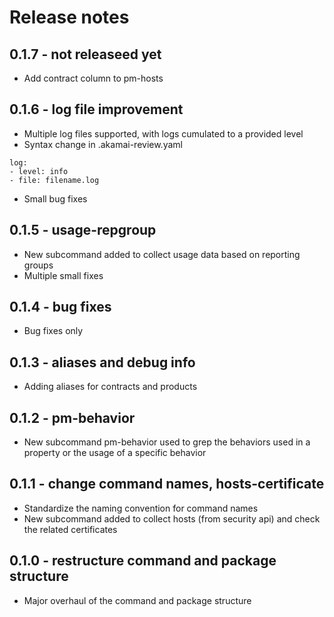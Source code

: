 # Release notes

## 0.1.7 - not releaseed yet
- Add contract column to pm-hosts

## 0.1.6 - log file improvement
- Multiple log files supported, with logs cumulated to a provided level
- Syntax change in .akamai-review.yaml
```
log:
- level: info
- file: filename.log
```
- Small bug fixes

## 0.1.5 - usage-repgroup
- New subcommand added to collect usage data based on reporting groups
- Multiple small fixes

## 0.1.4 - bug fixes
- Bug fixes only

## 0.1.3 - aliases and debug info
- Adding aliases for contracts and products

## 0.1.2 - pm-behavior
- New subcommand pm-behavior used to grep the behaviors used in a property or the usage of a specific behavior

## 0.1.1 - change command names, hosts-certificate
- Standardize the naming convention for command names
- New subcommand added to collect hosts (from security api) and check the related certificates

## 0.1.0 - restructure command and package structure
- Major overhaul of the command and package structure